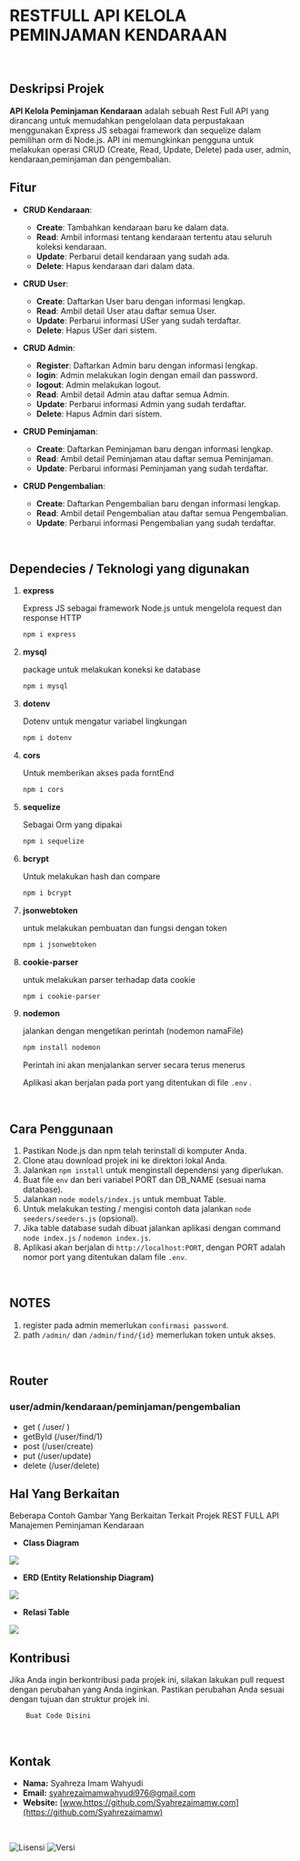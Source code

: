 # RESTFULL API KELOLA PEMINJAMAN KENDARAAN
<br>

## Deskripsi Projek 

**API Kelola Peminjaman Kendaraan** adalah sebuah Rest Full API yang dirancang untuk memudahkan pengelolaan data perpustakaan menggunakan Express JS sebagai framework dan sequelize dalam pemilihan orm di Node.js. API ini memungkinkan pengguna untuk melakukan operasi CRUD (Create, Read, Update, Delete) pada user, admin, kendaraan,peminjaman dan pengembalian.


## Fitur

- **CRUD Kendaraan**: 
  - **Create**: Tambahkan kendaraan baru ke dalam data.
  - **Read**: Ambil informasi tentang kendaraan tertentu atau seluruh koleksi kendaraan.
  - **Update**: Perbarui detail kendaraan yang sudah ada.
  - **Delete**: Hapus kendaraan dari dalam data.

- **CRUD User**: 
  - **Create**: Daftarkan User baru dengan informasi lengkap.
  - **Read**: Ambil detail User atau daftar semua User.
  - **Update**: Perbarui informasi USer yang sudah terdaftar.
  - **Delete**: Hapus USer dari sistem.

- **CRUD Admin**: 
  - **Register**: Daftarkan Admin baru dengan informasi lengkap.
  - **login**: Admin melakukan login dengan email dan password.
  - **logout**: Admin melakukan logout.
  - **Read**: Ambil detail Admin atau daftar semua Admin.
  - **Update**: Perbarui informasi Admin yang sudah terdaftar.
  - **Delete**: Hapus Admin dari sistem.

- **CRUD Peminjaman**: 
  - **Create**: Daftarkan Peminjaman baru dengan informasi lengkap.
  - **Read**: Ambil detail Peminjaman atau daftar semua Peminjaman.
  - **Update**: Perbarui informasi Peminjaman yang sudah terdaftar.

- **CRUD Pengembalian**: 
  - **Create**: Daftarkan Pengembalian baru dengan informasi lengkap.
  - **Read**: Ambil detail Pengembalian atau daftar semua Pengembalian.
  - **Update**: Perbarui informasi Pengembalian yang sudah terdaftar.

<br>

## Dependecies / Teknologi yang digunakan

1. **express**

    Express JS sebagai framework Node.js untuk mengelola request dan response HTTP

    ```bash
   npm i express
    ```

2. **mysql**

    package untuk melakukan koneksi ke database

    ```bash
    npm i mysql
    ```

3. **dotenv**

    Dotenv untuk mengatur variabel lingkungan
    ```bash
    npm i dotenv
    ```

4. **cors**

    Untuk memberikan akses pada forntEnd

    ```bash
    npm i cors
    ```
5. **sequelize**

    Sebagai Orm yang dipakai

    ```bash
    npm i sequelize
    ```
6. **bcrypt**

    Untuk melakukan hash dan compare

    ```bash
    npm i bcrypt
    ```
7. **jsonwebtoken**

    untuk melakukan pembuatan dan fungsi dengan token

    ```bash
    npm i jsonwebtoken
    ```
8. **cookie-parser**

    untuk melakukan parser terhadap data cookie

    ```bash
    npm i cookie-parser
    ```
9. **nodemon**

    jalankan dengan mengetikan perintah (nodemon namaFile)

    ```bash
    npm install nodemon
    ```

    Perintah ini akan menjalankan server secara terus menerus

    Aplikasi akan berjalan pada port yang ditentukan di file `.env` .

    <br>
    

## Cara Penggunaan

1. Pastikan Node.js dan npm telah terinstall di komputer Anda.
2. Clone atau download projek ini ke direktori lokal Anda.
3. Jalankan `npm install` untuk menginstall dependensi yang diperlukan.
4. Buat file `env` dan beri variabel PORT dan DB_NAME (sesuai nama database).
5. Jalankan `node models/index.js` untuk membuat Table.
6. Untuk melakukan testing / mengisi contoh data jalankan `node seeders/seeders.js` (opsional).
6. Jika table database sudah dibuat jalankan aplikasi dengan command `node index.js` / `nodemon index.js`.
7. Aplikasi akan berjalan di `http://localhost:PORT`, dengan PORT adalah nomor port yang ditentukan dalam file `.env`.

<br>

## NOTES

1. register pada admin memerlukan `confirmasi password`.
2. path `/admin/` dan `/admin/find/{id}`  memerlukan token untuk akses.


<br>

## Router
### **user/admin/kendaraan/peminjaman/pengembalian**
- get (  /user/ ) 
- getById (/user/find/1)
- post (/user/create)
- put (/user/update)
- delete (/user/delete)




## Hal Yang Berkaitan

Beberapa Contoh Gambar Yang Berkaitan Terkait Projek REST FULL API Manajemen Peminjaman Kendaraan

- **Class Diagram**
<img src="./image/classdgbr.png" />

- **ERD (Entity Relationship Diagram)**
<img src="./image/erdbr.png" />


- **Relasi Table**
<img src="./image/relasibr.png" />

<br>


## Kontribusi

Jika Anda ingin berkontribusi pada projek ini, silakan lakukan pull request dengan perubahan yang Anda inginkan. Pastikan perubahan Anda sesuai dengan tujuan dan struktur projek ini.

```
    Buat Code Disini
```

<br>

## Kontak

- **Nama:** Syahreza Imam Wahyudi
- **Email:** [syahrezaimamwahyudi976@gmail.com](mailto:syahrezaimamwahyudi976@gmail.com)
- **Website:** [www.https://github.com/Syahrezaimamw.com](https://github.com/Syahrezaimamw)

<br>


![Lisensi](https://img.shields.io/badge/license-MIT-blue.svg) ![Versi](https://img.shields.io/badge/version-100.10.10-brightgreen.svg)



